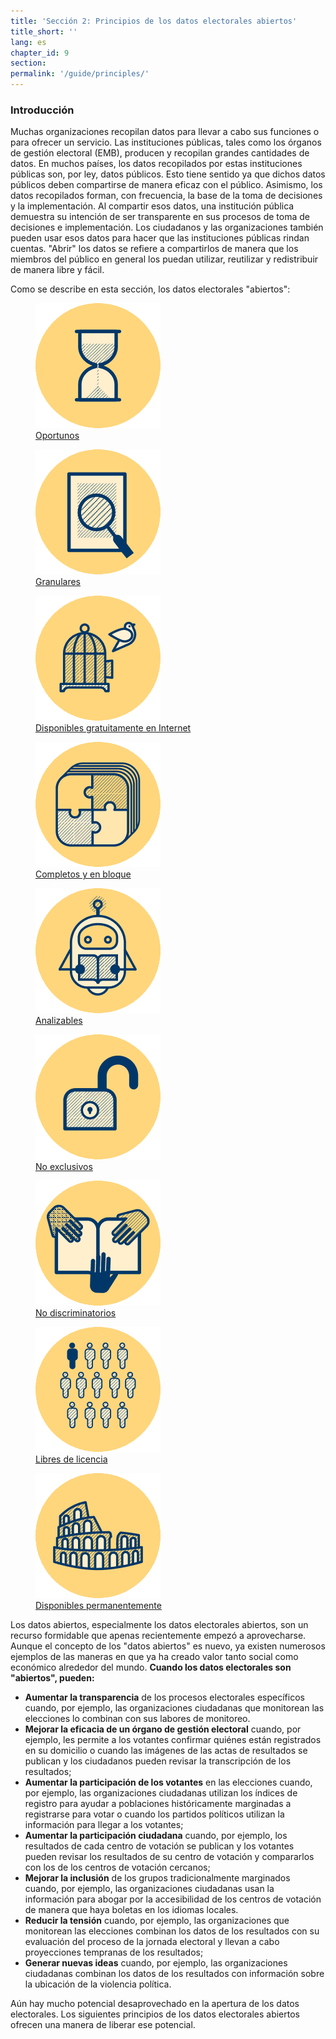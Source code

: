```yaml
---
title: 'Sección 2: Principios de los datos electorales abiertos'
title_short: ''
lang: es
chapter_id: 9
section:
permalink: '/guide/principles/'
---
```


### Introducción

Muchas organizaciones recopilan datos para llevar a cabo sus funciones o para ofrecer un servicio. Las instituciones públicas, tales como los órganos de gestión electoral (EMB), producen y recopilan grandes cantidades de datos. En muchos países, los datos recopilados por estas instituciones públicas son, por ley, datos públicos. Esto tiene sentido ya que dichos datos públicos deben compartirse de manera eficaz con el público. Asimismo, los datos recopilados forman, con frecuencia, la base de la toma de decisiones y la implementación. Al compartir esos datos, una institución pública demuestra su intención de ser transparente en sus procesos de toma de decisiones e implementación. Los ciudadanos y las organizaciones también pueden usar esos datos para hacer que las instituciones públicas rindan cuentas. "Abrir" los datos se refiere a compartirlos de manera que los miembros del público en general los puedan utilizar, reutilizar y redistribuir de manera libre y fácil.

Como se describe en esta sección, los datos electorales "abiertos":

<div class="img-grid text--small">
  <figure>
  <a href="/es/guide/principles/timely/">
  <img src="/assets/images/inventory/principles/timely.png" alt="" />
  <figcaption>Oportunos</figcaption>
  </a>
  </figure>

  <figure>
  <a href="/es/guide/principles/granular/">
  <img src="/assets/images/inventory/principles/granular.png" alt="" />
  <figcaption>Granulares</figcaption>
  </a>
  </figure>

  <figure>
  <a href="/es/guide/principles/available-for-free/">
  <img src="/assets/images/inventory/principles/available-for-free.png" alt="" />
  <figcaption>Disponibles gratuitamente en Internet</figcaption>
  </a>
  </figure>

  <figure>
  <a href="/es/guide/principles/complete-and-in-bulk/">
  <img src="/assets/images/inventory/principles/complete-and-in-bulk.png" alt="" />
  <figcaption>Completos y en bloque</figcaption>
  </a>
  </figure>

  <figure>
  <a href="/es/guide/principles/analyzable/">
  <img src="/assets/images/inventory/principles/analyzable.png" alt="" />
  <figcaption>Analizables</figcaption>
  </a>
  </figure>

  <figure>
  <a href="/es/guide/principles/non-proprietary/">
  <img src="/assets/images/inventory/principles/non-proprietary.png" alt="" />
  <figcaption>No exclusivos</figcaption>
  </a>
  </figure>

  <figure>
  <a href="/es/guide/principles/non-discriminatory/">
  <img src="/assets/images/inventory/principles/non-discriminatory.png" alt="" />
  <figcaption>No discriminatorios</figcaption>
  </a>
  </figure>

  <figure>
  <a href="/es/guide/principles/license-free/">
  <img src="/assets/images/inventory/principles/license-free.png" alt="" />
  <figcaption>Libres de licencia</figcaption>
  </a>
  </figure>

  <figure>
  <a href="/es/guide/principles/permanently-available/">
  <img src="/assets/images/inventory/principles/permanently-available.png" alt="" />
  <figcaption>Disponibles permanentemente</figcaption>
  </a>
  </figure>

</div>

Los datos abiertos, especialmente los datos electorales abiertos, son un recurso formidable que apenas recientemente empezó a aprovecharse. Aunque el concepto de los "datos abiertos" es nuevo, ya existen numerosos ejemplos de las maneras en que ya ha creado valor tanto social como económico alrededor del mundo. **Cuando los datos electorales son "abiertos", pueden:**

- **Aumentar la transparencia** de los procesos electorales específicos cuando, por ejemplo, las organizaciones ciudadanas que monitorean las elecciones lo combinan con sus labores de monitoreo.
- **Mejorar la eficacia de un órgano de gestión electoral** cuando, por ejemplo, les permite a los votantes confirmar quiénes están registrados en su domicilio o cuando las imágenes de las actas de resultados se publican y los ciudadanos pueden revisar la transcripción de los resultados;
- **Aumentar la participación de los votantes** en las elecciones cuando, por ejemplo, las organizaciones ciudadanas utilizan los índices de registro para ayudar a poblaciones históricamente marginadas a registrarse para votar o cuando los partidos políticos utilizan la información para llegar a los votantes;
- **Aumentar la participación ciudadana** cuando, por ejemplo, los resultados de cada centro de votación se publican y los votantes pueden revisar los resultados de su centro de votación y compararlos con los de los centros de votación cercanos;
- **Mejorar la inclusión** de los grupos tradicionalmente marginados cuando, por ejemplo, las organizaciones ciudadanas usan la información para abogar por la accesibilidad de los centros de votación de manera que haya boletas en los idiomas locales.
- **Reducir la tensión** cuando, por ejemplo, las organizaciones que monitorean las elecciones combinan los datos de los resultados con su evaluación del proceso de la jornada electoral y llevan a cabo proyecciones tempranas de los resultados;
- **Generar nuevas ideas** cuando, por ejemplo, las organizaciones ciudadanas combinan los datos de los resultados con información sobre la ubicación de la violencia política.

Aún hay mucho potencial desaprovechado en la apertura de los datos electorales. Los siguientes principios de los datos electorales abiertos ofrecen una manera de liberar ese potencial.
